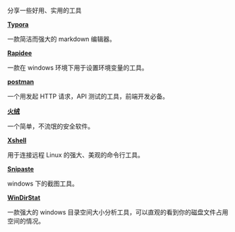 分享一些好用、实用的工具



**[Typora](https://typora.io)**

一款简洁而强大的 markdown 编辑器。



**[Rapidee](https://www.rapidee.com)**

一款在 windows 环境下用于设置环境变量的工具。



**[postman](https://www.getpostman.com/)**

一个用发起 HTTP 请求，API 测试的工具，前端开发必备。



**[火绒](http://huorong.cn/)**

一个简单，不流氓的安全软件。



**[Xshell](http://www.netsarang.com/products/xsh_overview.html)**

用于连接远程 Linux 的强大、美观的命令行工具。



**[Snipaste](https://www.snipaste.com/)**

windows 下的截图工具。



[**WinDirStat**](https://windirstat.net/)

一款强大的 windows 目录空间大小分析工具，可以直观的看到你的磁盘文件占用空间的情况。





